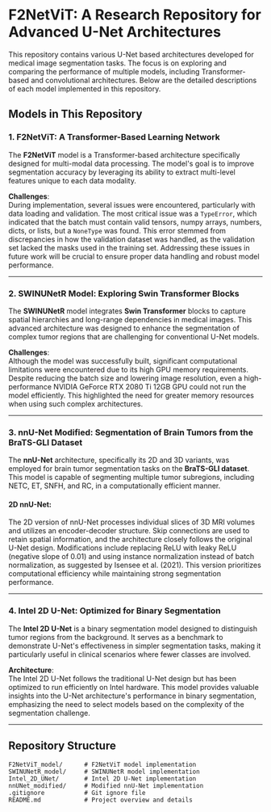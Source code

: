 # F2NetViT: A Research Repository for Advanced U-Net Architectures

This repository contains various U-Net based architectures developed for medical image segmentation tasks. The focus is on exploring and comparing the performance of multiple models, including Transformer-based and convolutional architectures. Below are the detailed descriptions of each model implemented in this repository.

## Models in This Repository

### 1. **F2NetViT**: A Transformer-Based Learning Network

The **F2NetViT** model is a Transformer-based architecture specifically designed for multi-modal data processing. The model's goal is to improve segmentation accuracy by leveraging its ability to extract multi-level features unique to each data modality.

**Challenges**:  
During implementation, several issues were encountered, particularly with data loading and validation. The most critical issue was a `TypeError`, which indicated that the batch must contain valid tensors, numpy arrays, numbers, dicts, or lists, but a `NoneType` was found. This error stemmed from discrepancies in how the validation dataset was handled, as the validation set lacked the masks used in the training set. Addressing these issues in future work will be crucial to ensure proper data handling and robust model performance.

---

### 2. **SWINUNetR Model**: Exploring Swin Transformer Blocks

The **SWINUNetR** model integrates **Swin Transformer** blocks to capture spatial hierarchies and long-range dependencies in medical images. This advanced architecture was designed to enhance the segmentation of complex tumor regions that are challenging for conventional U-Net models.

**Challenges**:  
Although the model was successfully built, significant computational limitations were encountered due to its high GPU memory requirements. Despite reducing the batch size and lowering image resolution, even a high-performance NVIDIA GeForce RTX 2080 Ti 12GB GPU could not run the model efficiently. This highlighted the need for greater memory resources when using such complex architectures.

---

### 3. **nnU-Net Modified**: Segmentation of Brain Tumors from the BraTS-GLI Dataset

The **nnU-Net** architecture, specifically its 2D and 3D variants, was employed for brain tumor segmentation tasks on the **BraTS-GLI dataset**. This model is capable of segmenting multiple tumor subregions, including NETC, ET, SNFH, and RC, in a computationally efficient manner.

#### 2D nnU-Net:
The 2D version of nnU-Net processes individual slices of 3D MRI volumes and utilizes an encoder-decoder structure. Skip connections are used to retain spatial information, and the architecture closely follows the original U-Net design. Modifications include replacing ReLU with leaky ReLU (negative slope of 0.01) and using instance normalization instead of batch normalization, as suggested by Isensee et al. (2021). This version prioritizes computational efficiency while maintaining strong segmentation performance.

---

### 4. **Intel 2D U-Net**: Optimized for Binary Segmentation

The **Intel 2D U-Net** is a binary segmentation model designed to distinguish tumor regions from the background. It serves as a benchmark to demonstrate U-Net's effectiveness in simpler segmentation tasks, making it particularly useful in clinical scenarios where fewer classes are involved.

**Architecture**:  
The Intel 2D U-Net follows the traditional U-Net design but has been optimized to run efficiently on Intel hardware. This model provides valuable insights into the U-Net architecture's performance in binary segmentation, emphasizing the need to select models based on the complexity of the segmentation challenge.

---

## Repository Structure

```plaintext
F2NetViT_model/      # F2NetViT model implementation
SWINUNetR_model/     # SWINUNetR model implementation
Intel_2D_UNet/       # Intel 2D U-Net implementation
nnUNet_modified/     # Modified nnU-Net implementation
.gitignore           # Git ignore file
README.md            # Project overview and details
